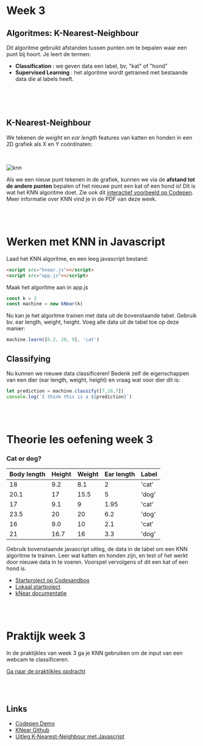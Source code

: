 # Week 3

## Algoritmes: K-Nearest-Neighbour

Dit algoritme gebruikt afstanden tussen punten om te bepalen waar een punt bij hoort. Je leert de termen:

- **Classification** : we geven data een label, bv, "kat" of "hond"
- **Supervised Learning** : het algoritme wordt getrained met bestaande data die al labels heeft.

<br>
<br>
<br>

## K-Nearest-Neighbour

We tekenen de *weight* en *ear length* features van katten en honden in een 2D grafiek als X en Y coördinaten:

<br>

![knn](../images/knn_catdog_icons.png)

Als we een nieuw punt tekenen in de grafiek, kunnen we via de **afstand tot de andere punten** bepalen of het nieuwe punt een kat of een hond is! Dit is wat het KNN algoritme doet. Zie ook dit [interactief voorbeeld op Codepen](https://codepen.io/Qbrid/pen/OwpjLX). Meer informatie over KNN vind je in de PDF van deze week.

<br>
<br>

# Werken met KNN in Javascript

Laad het KNN algoritme, en een leeg javascript bestand:

```html
<script src="knear.js"></script>
<script src="app.js"></script>
```
Maak het algoritme aan in app.js

```javascript
const k = 3
const machine = new kNear(k)
```
Nu kan je het algoritme trainen met data uit de bovenstaande tabel. Gebruik bv. ear length, weight, height. Voeg alle data uit de tabel toe op deze manier:
```javascript
machine.learn([6.2, 20, 9], 'cat')
```

## Classifying

Nu kunnen we nieuwe data classificeren! Bedenk zelf de eigenschappen van een dier (ear length, weight, height) en vraag wat voor dier dit is:

```javascript
let prediction = machine.classify([7,18,7])
console.log(`I think this is a ${prediction}`)
```
<br>
<br>

# Theorie les oefening week 3

### Cat or dog?

| Body length | Height | Weight | Ear length |  Label |
| ----------- | ------ | ------ | ---------- |  ----- |
| 18 | 9.2 | 8.1 | 2 | 'cat' |
| 20.1 | 17 | 15.5 | 5 | 'dog' |
| 17 | 9.1 | 9 | 1.95 | 'cat' |
| 23.5 | 20 | 20 | 6.2 | 'dog' |
| 16 | 9.0 | 10 | 2.1 | 'cat' |
| 21 | 16.7 | 16 | 3.3 | 'dog' |

Gebruik bovenstaande javascript uitleg, de data in de tabel om een KNN algoritme te trainen. Leer wat katten en honden zijn, en test of het werkt door nieuwe data in te voeren. Voorspel vervolgens of dit een kat of een hond is.

- [Startproject op Codesandbox](https://codesandbox.io/s/knear-week4-57wqe?file=/src/index.js)
- [Lokaal startpoject](./knear)
- [kNear documentatie](https://github.com/NathanEpstein/KNear)

<br>
<br>

# Praktijk week 3

In de praktijkles van week 3 ga je KNN gebruiken om de input van een webcam te classificeren.

[Ga naar de praktijkles opdracht](./praktijkles.md)

<br>
<br>

## Links

- [Codepen Demo](https://codepen.io/Qbrid/pen/OwpjLX)
- [KNear Github](https://github.com/NathanEpstein/KNear)
- [Uitleg K-Nearest-Neighbour met Javascript](https://burakkanber.com/blog/machine-learning-in-js-k-nearest-neighbor-part-1/)
